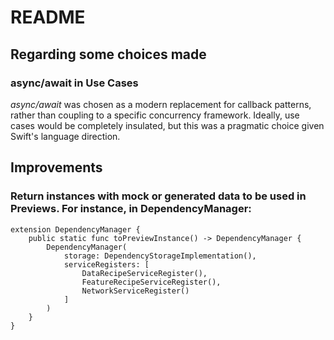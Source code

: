 #  README

## Regarding some choices made

### async/await in Use Cases

*async/await* was chosen as a modern replacement for callback patterns, rather than coupling to a specific concurrency framework. Ideally, use cases would be completely insulated, but this was a pragmatic choice given Swift's language direction.


## Improvements

### Return instances with mock or generated data to be used in Previews. For instance, in DependencyManager:
```
extension DependencyManager {
    public static func toPreviewInstance() -> DependencyManager {
        DependencyManager(
            storage: DependencyStorageImplementation(),
            serviceRegisters: [
                DataRecipeServiceRegister(),
                FeatureRecipeServiceRegister(),
                NetworkServiceRegister()
            ]
        )
    }
}
```
